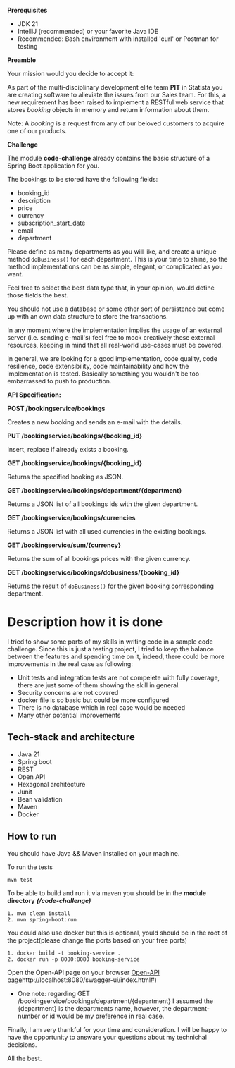 **Prerequisites**

- JDK 21
- IntelliJ (recommended) or your favorite Java IDE
- Recommended: Bash environment with installed 'curl' or Postman for testing

**Preamble**
     
Your mission would you decide to accept it:

As part of the multi-disciplinary development elite team **PIT** in Statista you are creating software to alleviate the 
issues from our Sales team. For this, a new requirement has been raised to implement a RESTful web service that stores 
_booking_ objects in memory and return information about them.

Note: A _booking_ is a request from any of our beloved customers to acquire one of our products. 

**Challenge**

The module **code-challenge** already contains the basic structure of a Spring Boot application for you.

The bookings to be stored have the following fields:
 - booking_id
 - description
 - price
 - currency
 - subscription_start_date
 - email
 - department

Please define as many departments as you will like, and create a unique method `doBusiness()` for each department. This 
is your time to shine, so the method implementations can be as simple, elegant, or complicated as you want. 

Feel free to select the best data type that, in your opinion, would define those fields the best.

You should not use a database or some other sort of persistence but come up with an own data structure to store the 
transactions.

In any moment where the implementation implies the usage of an external server (i.e. sending e-mail's) feel free to mock
creatively these external resources, keeping in mind that all real-world use-cases must be covered.

In general, we are looking for a good implementation, code quality, code resilience, code extensibility, code 
maintainability and how the implementation is tested.
Basically something you wouldn't be too embarrassed to push to production.

**API Specification:**

**POST /bookingservice/bookings**

Creates a new booking and sends an e-mail with the details.

**PUT /bookingservice/bookings/{booking_id}**

Insert, replace if already exists a booking.

**GET /bookingservice/bookings/{booking_id}**

Returns the specified booking as JSON.

**GET /bookingservice/bookings/department/{department}**

Returns a JSON list of all bookings ids with the given department.

**GET /bookingservice/bookings/currencies**

Returns a JSON list with all used currencies in the existing bookings.

**GET /bookingservice/sum/{currency}**

Returns the sum of all bookings prices with the given currency.

**GET /bookingservice/bookings/dobusiness/{booking_id}**

Returns the result of `doBusiness()` for the given booking corresponding department.


# Description how it is done
I tried to show some parts of my skills in writing code in a sample code challenge. Since this is just a testing project, I tried to keep the balance between the features and spending time on it, indeed, there could be more improvements in the real case as following:
- Unit tests and integration tests are not compelete with fully coverage, there are just some of them showing the skill in general.
- Security concerns are not covered
- docker file is so basic but could be more configured
- There is no database which in real case would be needed
- Many other potential improvements
## Tech-stack and architecture
- Java 21
- Spring boot
- REST
- Open API
- Hexagonal architecture
- Junit
- Bean validation
- Maven
- Docker

## How to run
You should have Java && Maven installed on your machine.

To run the tests
```
mvn test
```

To be able to build and run it via maven you should be in the **module directory** ***(/code-challenge)***
```
1. mvn clean install
2. mvn spring-boot:run
```

You could also use docker but this is optional, yould should be in the root of the project(please change the ports based on your free ports)
```
1. docker build -t booking-service .
2. docker run -p 8080:8080 booking-service
```

Open the Open-API page on your browser
[Open-API page]()http://localhost:8080/swagger-ui/index.html#)


- One note: regarding GET /bookingservice/bookings/department/{department} I assumed the {department} is the departments name, however, the department-number or id would be my preference in real case.


Finally, I am very thankful for your time and consideration. I will be happy to have the opportunity to answare your questions about my technichal decisions.

All the best.